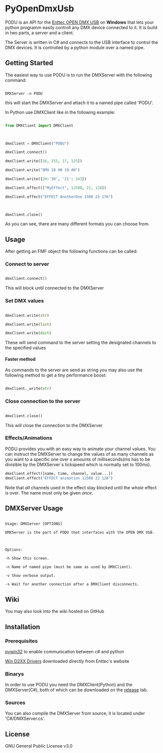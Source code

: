 # PyOpenDmxUsb

PODU is an API for the [Enttec OPEN DMX USB](https://www.enttec.co.uk/en/product/controls/dmx-usb-interfaces/open-dmx-usb/) on **Windows** that lets your python programm easily controll any DMX device connected to it. It is build in two parts, a server and a client.

The Server is written in C# and connects to the USB interface to control the DMX devices. It is controlled by a python module over a named pipe.

## Getting Started

The easiest way to use PODU is to run the DMXServer with the following command:

```

DMXServer -n PODU

```

this will start the DMXServer and attach it to a named pipe called 'PODU'.

In Python use DMXClient like in the following example:

```py

from DMXClient import DMXClient

  

dmxClient = DMXClient("PODU")

dmxClient.connect()

dmxClient.write([16, 255, 17, 125])

dmxClient.write("DMX 18 90 19 40")

dmxClient.write({20:'30', '21': 243})

dmxClient.effect(["MyEffect", 12500, 22, 128])

dmxClient.effect("EFFECT AnotherOne 1500 23 176")

  

dmxClient.close()

```

As you can see, there are many different formats you can choose from.

## Usage

After getting an FMF object the following functions can be called:

### Connect to server

```py

dmxClient.connect()

```

This will block until connected to the DMXServer

### Set DMX values

```py

dmxClient.write(str)

dmxClient.write(list)

dmxClient.write(dict)

```

These will send command to the server setting the designated channels to the specified values

#### Faster method

As commands to the server are send as string you may also use the following method to get a tiny performance boost:

```py

dmxClient._write(str)

```

### Close connection to the server

```py

dmxClient.close()

```

This will close the connection to the DMXServer

### Effects/Animations

PODU provides you with an easy way to animate your channel values.
You can instruct the DMXServer to change the values of as many channels as you want to a specific one over x amounts of milliseconds(ms has to be divisible by the DMXServer´s tickspeed which is normally set to 100ms).

```py
dmxClient.effect([name, time, channel, value...])
dmxClient.effect("EFFECT animation 12500 22 128")
```

Note that *all* channels used in the effect stay blocked until the *whole* effect is over.
The name must only be given _once_.
  
## DMXServer Usage

```

Usage: DMXServer [OPTIONS]

DMXServer is the part of PODU that interfaces with the OPEN DMX USB.

  

Options:

-h Show this screen.

-n Name of named pipe (must be same as used by DMXClient).

-v Show verbose output.

-s Wait for another connection after a DMXClient disconnects.

```

## Wiki

You may also look into the wiki hosted on GitHub

## Installation

### Prerequisites

[pywin32](https://github.com/mhammond/pywin32) to enable communication between c# and python

[Win D2XX Drivers](https://www.enttec.co.uk/en/product/controls/dmx-usb-interfaces/open-dmx-usb/) downloaded directly from Enttec's website

### Binarys

In order to use PODU you need the DMXClient(Python) and the DMXServer(C#), both of which can be downloaded on the [release](https://github.com/Coronon/PyOpenDmxUsb/releases) tab.

### Sources

You can also compile the DMXServer from source, it is located under 'C#/DMXServer.cs'.

## License

GNU General Public License v3.0
